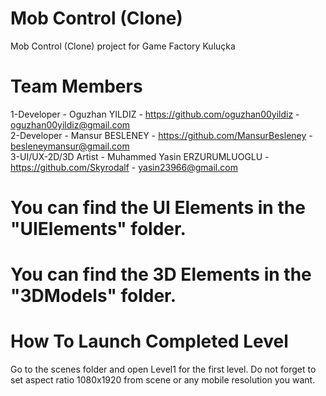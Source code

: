# Mob Control (Clone)
 Mob Control (Clone) project for Game Factory Kuluçka
 
# Team Members 
1-Developer - Oguzhan YILDIZ - https://github.com/oguzhan00yildiz - oguzhan00yildiz@gmail.com \
2-Developer - Mansur BESLENEY - https://github.com/MansurBesleney - besleneymansur@gmail.com \
3-UI/UX-2D/3D Artist - Muhammed Yasin ERZURUMLUOGLU - https://github.com/Skyrodalf - yasin23966@gmail.com 
  
# You can find the UI Elements in the "UIElements" folder.

# You can find the 3D Elements in the "3DModels" folder.

# How To Launch Completed Level
Go to the scenes folder and open Level1 for the first level.
Do not forget to set aspect ratio 1080x1920 from scene or any mobile resolution you want.
